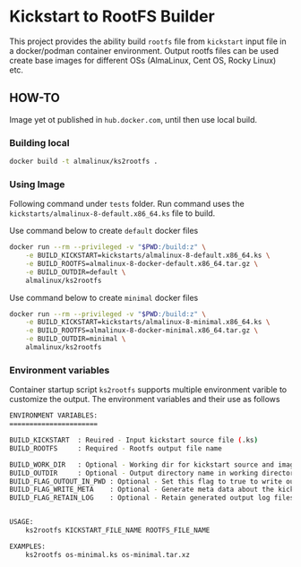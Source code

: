 # Kickstart to RootFS Builder

This project provides the ability build `rootfs` file from `kickstart` input file in a docker/podman container environment. Output rootfs files can be used create base images for different OSs (AlmaLinux, Cent OS, Rocky Linux) etc.

## HOW-TO

Image yet ot published in `hub.docker.com`, until then use local build.

### Building local

```sh
docker build -t almalinux/ks2rootfs .
```

### Using Image

Following command under `tests` folder. Run command uses the `kickstarts/almalinux-8-default.x86_64.ks` file to build.

Use command below to create `default` docker files

```sh
docker run --rm --privileged -v "$PWD:/build:z" \
    -e BUILD_KICKSTART=kickstarts/almalinux-8-default.x86_64.ks \
    -e BUILD_ROOTFS=almalinux-8-docker-default.x86_64.tar.gz \
    -e BUILD_OUTDIR=default \
    almalinux/ks2rootfs
```

Use command below to create `minimal` docker files

```sh
docker run --rm --privileged -v "$PWD:/build:z" \
    -e BUILD_KICKSTART=kickstarts/almalinux-8-minimal.x86_64.ks \
    -e BUILD_ROOTFS=almalinux-8-docker-minimal.x86_64.tar.gz \
    -e BUILD_OUTDIR=minimal \
    almalinux/ks2rootfs
```

### Environment variables

Container startup script `ks2rootfs` supports multiple environment varible to customize the output. The environment variables and their use as follows

```sh
ENVIRONMENT VARIABLES:
======================

BUILD_KICKSTART  : Reuired - Input kickstart source file (.ks)
BUILD_ROOTFS     : Required - Rootfs output file name 

BUILD_WORK_DIR   : Optional - Working dir for kickstart source and image destination. Defaults to current directory.
BUILD_OUTDIR     : Optional - Output directory name in working directory. Ddefault value is 'result'.
BUILD_FLAG_OUTOUT_IN_PWD : Optional - Set this flag to true to write output files in current working directory. Default value is false. When value is set to `true`, any value passed to `BUILD_OUTDIR` will be ignored.
BUILD_FLAG_WRITE_META    : Optional - Generate meta data about the kickstart build system. Default value is true.
BUILD_FLAG_RETAIN_LOG    : Optional - Retain generated output log files under 'logs' output directory. Default value is false.


USAGE:
    ks2rootfs KICKSTART_FILE_NAME ROOTFS_FILE_NAME

EXAMPLES:
    ks2rootfs os-minimal.ks os-minimal.tar.xz
```
